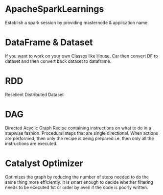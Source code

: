 # ApacheSparkLearnings
Establish a spark session by providing masternode & application name.

# DataFrame & Dataset
If you want to work on your own Classes like House, Car then convert DF to dataset and then convert back dataset to dataframe.

# RDD
Reselient Distributed Dataset

# DAG
Directed Acyclic Graph
Recipe containing instructions on what to do in a stepwise fashion.
Procedural steps that are single directional. When actions are performed, then only the recipe is being prepared i.e. then only all the instructions are executed.

# Catalyst Optimizer
Optimizes the graph by reducing the number of steps needed to do the same thing more efficiently. It is smart enough to decide whether filtering needs to be ececuted 1st or order by even if the code is poorly written.

